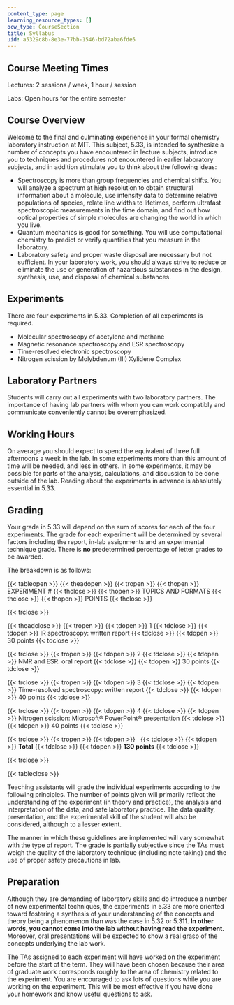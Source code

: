 ```yaml
---
content_type: page
learning_resource_types: []
ocw_type: CourseSection
title: Syllabus
uid: a5329c8b-8e3e-77bb-1546-bd72aba6fde5
---
```


Course Meeting Times
--------------------

Lectures: 2 sessions / week, 1 hour / session

Labs: Open hours for the entire semester

Course Overview
---------------

Welcome to the final and culminating experience in your formal chemistry laboratory instruction at MIT. This subject, 5.33, is intended to synthesize a number of concepts you have encountered in lecture subjects, introduce you to techniques and procedures not encountered in earlier laboratory subjects, and in addition stimulate you to think about the following ideas:

*   Spectroscopy is more than group frequencies and chemical shifts. You will analyze a spectrum at high resolution to obtain structural information about a molecule, use intensity data to determine relative populations of species, relate line widths to lifetimes, perform ultrafast spectroscopic measurements in the time domain, and find out how optical properties of simple molecules are changing the world in which you live.
*   Quantum mechanics is good for something. You will use computational chemistry to predict or verify quantities that you measure in the laboratory.
*   Laboratory safety and proper waste disposal are necessary but not sufficient. In your laboratory work, you should always strive to reduce or eliminate the use or generation of hazardous substances in the design, synthesis, use, and disposal of chemical substances.

Experiments
-----------

There are four experiments in 5.33. Completion of all experiments is required.

*   Molecular spectroscopy of acetylene and methane
*   Magnetic resonance spectroscopy and ESR spectroscopy
*   Time-resolved electronic spectroscopy
*   Nitrogen scission by Molybdenum (III) Xylidene Complex

Laboratory Partners
-------------------

Students will carry out all experiments with two laboratory partners. The importance of having lab partners with whom you can work compatibly and communicate conveniently cannot be overemphasized.

Working Hours
-------------

On average you should expect to spend the equivalent of three full afternoons a week in the lab. In some experiments more than this amount of time will be needed, and less in others. In some experiments, it may be possible for parts of the analysis, calculations, and discussion to be done outside of the lab. Reading about the experiments in advance is absolutely essential in 5.33.

Grading
-------

Your grade in 5.33 will depend on the sum of scores for each of the four experiments. The grade for each experiment will be determined by several factors including the report, in-lab assignments and an experimental technique grade. There is **no** predetermined percentage of letter grades to be awarded.

The breakdown is as follows:

{{< tableopen >}}
{{< theadopen >}}
{{< tropen >}}
{{< thopen >}}
EXPERIMENT #
{{< thclose >}}
{{< thopen >}}
TOPICS AND FORMATS
{{< thclose >}}
{{< thopen >}}
POINTS
{{< thclose >}}

{{< trclose >}}

{{< theadclose >}}
{{< tropen >}}
{{< tdopen >}}
1
{{< tdclose >}}
{{< tdopen >}}
IR spectroscopy: written report
{{< tdclose >}}
{{< tdopen >}}
30 points
{{< tdclose >}}

{{< trclose >}}
{{< tropen >}}
{{< tdopen >}}
2
{{< tdclose >}}
{{< tdopen >}}
NMR and ESR: oral report
{{< tdclose >}}
{{< tdopen >}}
30 points
{{< tdclose >}}

{{< trclose >}}
{{< tropen >}}
{{< tdopen >}}
3
{{< tdclose >}}
{{< tdopen >}}
Time-resolved spectroscopy: written report
{{< tdclose >}}
{{< tdopen >}}
40 points
{{< tdclose >}}

{{< trclose >}}
{{< tropen >}}
{{< tdopen >}}
4
{{< tdclose >}}
{{< tdopen >}}
Nitrogen scission: Microsoft® PowerPoint® presentation
{{< tdclose >}}
{{< tdopen >}}
40 points
{{< tdclose >}}

{{< trclose >}}
{{< tropen >}}
{{< tdopen >}}
 
{{< tdclose >}}
{{< tdopen >}}
**Total**
{{< tdclose >}}
{{< tdopen >}}
**130 points**
{{< tdclose >}}

{{< trclose >}}

{{< tableclose >}}

Teaching assistants will grade the individual experiments according to the following principles. The number of points given will primarily reflect the understanding of the experiment (in theory and practice), the analysis and interpretation of the data, and safe laboratory practice. The data quality, presentation, and the experimental skill of the student will also be considered, although to a lesser extent.

The manner in which these guidelines are implemented will vary somewhat with the type of report. The grade is partially subjective since the TAs must weigh the quality of the laboratory technique (including note taking) and the use of proper safety precautions in lab.

Preparation
-----------

Although they are demanding of laboratory skills and do introduce a number of new experimental techniques, the experiments in 5.33 are more oriented toward fostering a synthesis of your understanding of the concepts and theory being a phenomenon than was the case in 5.32 or 5.311. **In other words, you cannot come into the lab without having read the experiment.** Moreover, oral presentations will be expected to show a real grasp of the concepts underlying the lab work.

The TAs assigned to each experiment will have worked on the experiment before the start of the term. They will have been chosen because their area of graduate work corresponds roughly to the area of chemistry related to the experiment. You are encouraged to ask lots of questions while you are working on the experiment. This will be most effective if you have done your homework and know useful questions to ask.
